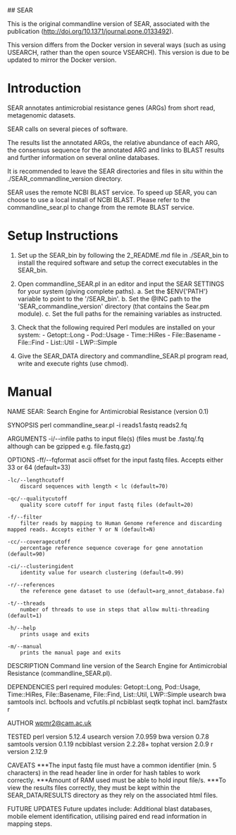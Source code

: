 ## SEAR

This is the original commandline version of SEAR, associated with the publication (http://doi.org/10.1371/journal.pone.0133492).

This version differs from the Docker version in several ways (such as using USEARCH, rather than the open source VSEARCH). This version is due to be updated to mirror the Docker version.

# Introduction

SEAR annotates antimicrobial resistance genes (ARGs) from short read, metagenomic datasets.

SEAR calls on several pieces of software.

The results list the annotated ARGs, the relative abundance of each ARG, the consensus sequence for the annotated ARG and links to BLAST results and further information on several online databases.

It is recommended to leave the SEAR directories and files in situ within the ./SEAR_commandline_version directory.

SEAR uses the remote NCBI BLAST service. To speed up SEAR, you can choose to use a local install of NCBI BLAST. Please refer to the commandline_sear.pl to change from the remote BLAST service.


# Setup Instructions

1.  Set up the SEAR_bin by following the 2_README.md file in ./SEAR_bin to install the required software and setup the correct executables in the SEAR_bin. 

2.  Open commandline_SEAR.pl in an editor and input the SEAR SETTINGS for your system (giving complete paths).
        a.  Set the $ENV{'PATH'} variable to point to the '/SEAR_bin'.
        b.  Set the @INC path to the 'SEAR_commandline_version' directory (that contains the Sear.pm module).
        c.  Set the full paths for the remaining variables as instructed.

3.  Check that the following required Perl modules are installed on your system:
                - Getopt::Long
                - Pod::Usage
                - Time::HiRes
                - File::Basename
                - File::Find
                - List::Util
                - LWP::Simple

4.  Give the SEAR_DATA directory and commandline_SEAR.pl program read, write and execute rights (use chmod).


# Manual

NAME
    SEAR:   Search Engine for Antimicrobial Resistance   (version 0.1)

SYNOPSIS
    perl commandline_sear.pl -i reads1.fastq reads2.fq

ARGUMENTS
    -i/--infile
        paths to input file(s) (files must be .fastq/.fq although can be gzipped e.g. file.fastq.gz)

OPTIONS
    -ff/--fqformat
        ascii offset for the input fastq files. Accepts either 33 or 64 (default=33)

    -lc/--lengthcutoff
        discard sequences with length < lc (default=70)

    -qc/--qualitycutoff
        quality score cutoff for input fastq files (default=20)

    -f/--filter
        filter reads by mapping to Human Genome reference and discarding mapped reads. Accepts either Y or N (default=N)

    -cc/--coveragecutoff
        percentage reference sequence coverage for gene annotation (default=90)

    -ci/--clusteringident
        identity value for usearch clustering (default=0.99)

    -r/--references
        the reference gene dataset to use (default=arg_annot_database.fa)

    -t/--threads
        number of threads to use in steps that allow multi-threading (default=1)

    -h/--help
        prints usage and exits

    -m/--manual
        prints the manual page and exits

DESCRIPTION
    Command line version of the Search Engine for Antimicrobial Resistance (commandline_SEAR.pl).

DEPENDENCIES
    perl                   required modules: Getopt::Long, Pod::Usage, Time::HiRes, File::Basename, File::Find, List::Util, LWP::Simple
    usearch
    bwa
    samtools               incl. bcftools and vcfutils.pl
    ncbiblast
    seqtk
    tophat                 incl. bam2fastx
    r

AUTHOR
    wpmr2@cam.ac.uk

TESTED
    perl       version 5.12.4
    usearch    version 7.0.959
    bwa        version 0.7.8
    samtools   version 0.1.19
    ncbiblast  version 2.2.28+
    tophat     version 2.0.9
    r          version 2.12.9

CAVEATS
    ***The input fastq file must have a common identifier (min. 5 characters) in the read header line in order for hash tables to work correctly.
    ***Amount of RAM used must be able to hold input file/s.
    ***To view the results files correctly, they must be kept within the SEAR_DATA/RESULTS directory as they rely on the associated html files.

FUTURE UPDATES
    Future updates include: Additional blast databases, mobile element identification, utilising paired end read information in mapping steps.
